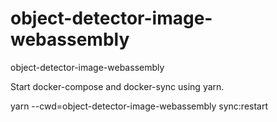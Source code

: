 # object-detector-image-webassembly
object-detector-image-webassembly

Start docker-compose and docker-sync using yarn. 

yarn --cwd=object-detector-image-webassembly sync:restart